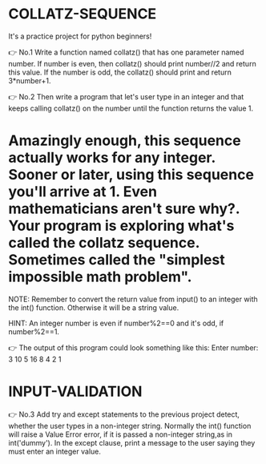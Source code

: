 # COLLATZ-SEQUENCE
It's a practice project for python beginners! 

👉 No.1 Write a function named collatz() that has one parameter named number. If number is even, then collatz() should print number//2 and return this value. 
If the number is odd, the collatz() should print and return 3*number+1.

👉 No.2 Then write a program that let's user type in an integer and that keeps calling collatz() on the number until the function returns the value 1.

# Amazingly enough, this sequence actually works for any integer. Sooner or later, using this sequence you'll arrive at 1. Even mathematicians aren't sure why?. Your program is exploring what's called the collatz sequence. Sometimes called the "simplest impossible math problem".

NOTE: Remember to convert the return value from input() to an integer with the int() function. Otherwise it will be a string value.

HINT: An integer number is even if number%2==0 and it's odd, if number%2==1.

👉 The output of this program could look something like this:
Enter number: 3
10
5
16
8
4
2
1

# INPUT-VALIDATION
👉 No.3 Add try and except statements to the previous project detect, whether the user types in a non-integer string. Normally the int() function will raise a Value Error error, if it is passed a non-integer string,as in int('dummy'). 
In the except clause, print a message to the user saying they must enter an integer value. 
